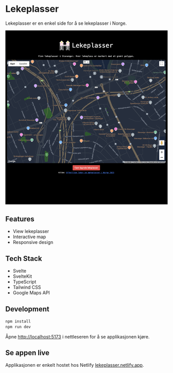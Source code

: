 # Lekeplasser

Lekeplasser er en enkel side for å se lekeplasser i Norge.

![Lekeplasser Screenshot](./static/playgrounds-app.png)

## Features

- View lekeplasser
- Interactive map
- Responsive design

## Tech Stack

- Svelte
- SvelteKit
- TypeScript
- Tailwind CSS
- Google Maps API

## Development

```sh
npm install
npm run dev
```

Åpne [http://localhost:5173](http://localhost:5173) i nettleseren for å se applikasjonen kjøre.

## Se appen live

Applikasjonen er enkelt hostet hos Netlify [lekeplasser.netlify.app](https://lekeplasser.netlify.app).
